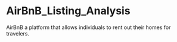 # AirBnB_Listing_Analysis
AirBnB a platform that allows individuals to rent out their homes for travelers.
